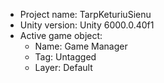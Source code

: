 <!-- UNITY CODE ASSIST INSTRUCTIONS START -->
- Project name: TarpKeturiuSienu
- Unity version: Unity 6000.0.40f1
- Active game object:
  - Name: Game Manager
  - Tag: Untagged
  - Layer: Default
<!-- UNITY CODE ASSIST INSTRUCTIONS END -->